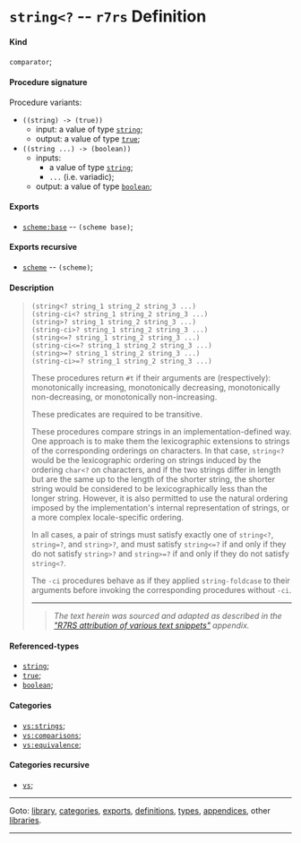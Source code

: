 

<a id='definition__r7rs__string_3c_3f'></a>

# `string<?` -- `r7rs` Definition


<a id='definition__r7rs__string_3c_3f__kind'></a>

#### Kind

`comparator`;


<a id='definition__r7rs__string_3c_3f__procedure-signature'></a>

#### Procedure signature

Procedure variants:
 * `((string) -> (true))`
   * input: a value of type [`string`](../../r7rs/types/string.md#type__r7rs__string);
   * output: a value of type [`true`](../../r7rs/types/true.md#type__r7rs__true);
 * `((string ...) -> (boolean))`
   * inputs:
     * a value of type [`string`](../../r7rs/types/string.md#type__r7rs__string);
     * `...` (i.e. variadic);
   * output: a value of type [`boolean`](../../r7rs/types/boolean.md#type__r7rs__boolean);


<a id='definition__r7rs__string_3c_3f__exports'></a>

#### Exports

 * [`scheme:base`](../../r7rs/exports/scheme_3a_base.md#export__r7rs__scheme_3a_base) -- `(scheme base)`;


<a id='definition__r7rs__string_3c_3f__exports-recursive'></a>

#### Exports recursive

 * [`scheme`](../../r7rs/exports/scheme.md#export__r7rs__scheme) -- `(scheme)`;


<a id='definition__r7rs__string_3c_3f__description'></a>

#### Description

> ````
> (string<? string_1 string_2 string_3 ...)
> (string-ci<? string_1 string_2 string_3 ...)
> (string>? string_1 string_2 string_3 ...)
> (string-ci>? string_1 string_2 string_3 ...)
> (string<=? string_1 string_2 string_3 ...)
> (string-ci<=? string_1 string_2 string_3 ...)
> (string>=? string_1 string_2 string_3 ...)
> (string-ci>=? string_1 string_2 string_3 ...)
> ````
> 
> 
> These procedures return `#t` if their arguments are (respectively):
> monotonically increasing, monotonically decreasing,
> monotonically non-decreasing, or monotonically non-increasing.
> 
> These predicates are required to be transitive.
> 
> These procedures compare strings in an implementation-defined way.
> One approach is to make them the lexicographic extensions to strings of
> the corresponding orderings on characters.  In that case, `string<?`
> would be the lexicographic ordering on strings induced by the ordering
> `char<?` on characters, and if the two strings differ in length but
> are the same up to the length of the shorter string, the shorter string
> would be considered to be lexicographically less than the longer string.
> However, it is also permitted to use the natural ordering imposed by the
> implementation's internal representation of strings, or a more complex locale-specific
> ordering.
> 
> In all cases, a pair of strings must satisfy exactly one of
> `string<?`, `string=?`, and `string>?`, and must satisfy
> `string<=?` if and only if they do not satisfy `string>?` and
> `string>=?` if and only if they do not satisfy `string<?`.
> 
> The `-ci` procedures behave as if they applied
> `string-foldcase` to their arguments before invoking the corresponding
> procedures without  `-ci`.
> 
> 
> ----
> > *The text herein was sourced and adapted as described in the ["R7RS attribution of various text snippets"](../../r7rs/appendices/attribution.md#appendix__r7rs__attribution) appendix.*


<a id='definition__r7rs__string_3c_3f__referenced-types'></a>

#### Referenced-types

 * [`string`](../../r7rs/types/string.md#type__r7rs__string);
 * [`true`](../../r7rs/types/true.md#type__r7rs__true);
 * [`boolean`](../../r7rs/types/boolean.md#type__r7rs__boolean);


<a id='definition__r7rs__string_3c_3f__categories'></a>

#### Categories

 * [`vs:strings`](../../vonuvoli/categories/vs_3a_strings.md#category__vonuvoli__vs_3a_strings);
 * [`vs:comparisons`](../../vonuvoli/categories/vs_3a_comparisons.md#category__vonuvoli__vs_3a_comparisons);
 * [`vs:equivalence`](../../vonuvoli/categories/vs_3a_equivalence.md#category__vonuvoli__vs_3a_equivalence);


<a id='definition__r7rs__string_3c_3f__categories-recursive'></a>

#### Categories recursive

 * [`vs`](../../vonuvoli/categories/vs.md#category__vonuvoli__vs);

----

Goto: [library](../../r7rs/_index.md#library__r7rs), [categories](../../r7rs/categories/_index.md#toc__r7rs__categories), [exports](../../r7rs/exports/_index.md#toc__r7rs__exports), [definitions](../../r7rs/definitions/_index.md#toc__r7rs__definitions), [types](../../r7rs/types/_index.md#toc__r7rs__types), [appendices](../../r7rs/appendices/_index.md#toc__r7rs__appendices), other [libraries](../../_libraries.md#toc__libraries).

----

